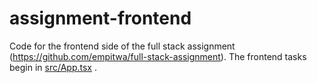 # assignment-frontend
Code for the frontend side of the full stack assignment (https://github.com/empitwa/full-stack-assignment). The frontend tasks begin in [src/App.tsx](src/App.tsx) .
